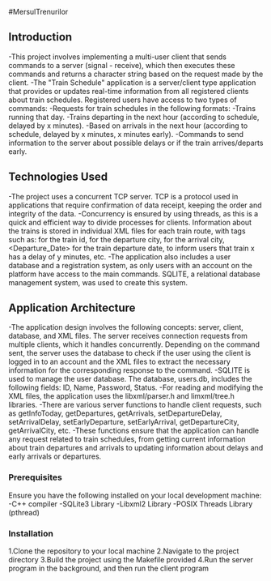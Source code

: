 #MersulTrenurilor

## Introduction
-This project involves implementing a multi-user client that sends commands to a server (signal - receive), which then executes these commands and returns a character string based on the request made by the client.
-The "Train Schedule" application is a server/client type application that provides or updates real-time information from all registered clients about train schedules. Registered users have access to two types of commands:
-Requests for train schedules in the following formats:
  -Trains running that day.
  -Trains departing in the next hour (according to schedule, delayed by x minutes).
  -Based on arrivals in the next hour (according to schedule, delayed by x minutes, x minutes early).
  -Commands to send information to the server about possible delays or if the train arrives/departs early.
## Technologies Used
-The project uses a concurrent TCP server. TCP is a protocol used in applications that require confirmation of data receipt, keeping the order and integrity of the data.
-Concurrency is ensured by using threads, as this is a quick and efficient way to divide processes for clients. Information about the trains is stored in individual XML files for each train route, with tags such as: <Id> for the train id, <Departure> for the departure city, <Arrival> for the arrival city, <Departure_Date> for the train departure date, <Delay> to inform users that train x has a delay of y minutes, etc.
-The application also includes a user database and a registration system, as only users with an account on the platform have access to the main commands. SQLITE, a relational database management system, was used to create this system.

## Application Architecture
-The application design involves the following concepts: server, client, database, and XML files. The server receives connection requests from multiple clients, which it handles concurrently. Depending on the command sent, the server uses the database to check if the user using the client is logged in to an account and the XML files to extract the necessary information for the corresponding response to the command.
-SQLITE is used to manage the user database. The database, users.db, includes the following fields: ID, Name, Password, Status.
-For reading and modifying the XML files, the application uses the libxml/parser.h and limxml/tree.h libraries.
-There are various server functions to handle client requests, such as getInfoToday, getDepartures, getArrivals, setDepartureDelay, setArrivalDelay, setEarlyDeparture, setEarlyArrival, getDepartureCity, getArrivalCity, etc.
-These functions ensure that the application can handle any request related to train schedules, from getting current information about train departures and arrivals to updating information about delays and early arrivals or departures.
### Prerequisites
Ensure you have the following installed on your local development machine:
-C++ compiler
-SQLite3 Library
-Libxml2 Library
-POSIX Threads Library (pthread)
### Installation
1.Clone the repository to your local machine
2.Navigate to the project directory
3.Build the project using the Makefile provided
4.Run the server program in the background, and then run the client program


